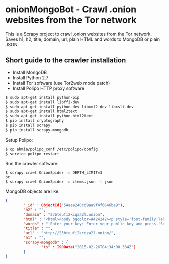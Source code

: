 onionMongoBot - Crawl .onion websites from the Tor network
==========================================================

This is a Scrapy project to crawl .onion websites from the Tor network. Saves h1, h2, title, domain, url, plain HTML and words to MongoDB or plain JSON.

Short guide to the crawler installation
---------------------------------------

- Install MongoDB
- Install Python 2.7
- Install Tor software (use Tor2web mode patch)
- Install Polipo HTTP proxy software

```sh
$ sudo apt-get install python-pip
$ sudo apt-get install libffi-dev
$ sudo apt-get install python-dev libxml2-dev libxslt-dev
$ sudo apt-get install html2text
$ sudo apt-get install python-html2text
$ pip install cryptography
$ pip install scrapy
$ pip install scrapy-mongodb
```

Setup Polipo:

```sh
$ cp ahmia/polipo_conf /etc/polipo/config
$ service polipo restart
```

Run the crawler software:

```sh
$ scrapy crawl OnionSpider -s DEPTH_LIMIT=3
or
$ scrapy crawl OnionSpider -o items.json -t json
```

MongoDB objects are like:

```json
{
        "_id" : ObjectId("54eea240cd9aa9f4f6646be9"),
        "h2" : "",
        "domain" : "23bteufi2kcqza2l.onion",
        "html" : "<html><body bgcolor=#424242><p style='font-family:Tahoma;font-size:24px;color:#FF0000'><br><b>Enter your key:<b><br></p><p style='font-family:Tahoma;font-size:16px;color:#FFFFFF'>Enter your public key and press 'Send'<br><form method='POST' action='/keyrecovery'><textarea autofocus name='key' placeholder='Enter you public key here' rows=4 cols=80 style='font-family:Courier New;font-size:16px'></textarea><br><br><input type='submit' value='Send' style='font-family:Tahoma;font-size:16px'></form></p></body></html>",
        "words" : " Enter your key: Enter your public key and press 'Send'",
        "title" : "",
        "url" : "http://23bteufi2kcqza2l.onion/",
        "h1" : "",
        "scrapy-mongodb" : {
                "ts" : ISODate("2015-02-26T04:34:08.334Z")
        }
}
```
